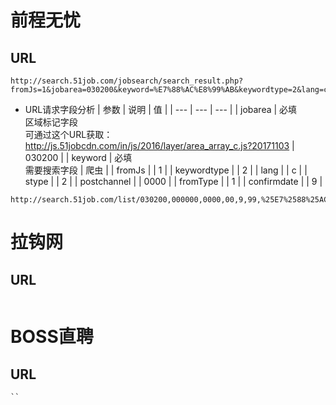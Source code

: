# 前程无忧
## URL
```
http://search.51job.com/jobsearch/search_result.php?fromJs=1&jobarea=030200&keyword=%E7%88%AC%E8%99%AB&keywordtype=2&lang=c&stype=2&postchannel=0000&fromType=1&confirmdate=9
```

- URL请求字段分析
| 参数 | 说明 | 值 |
| --- | --- | --- |
| jobarea | 必填</br>区域标记字段</br>可通过这个URL获取：http://js.51jobcdn.com/in/js/2016/layer/area_array_c.js?20171103 | 030200 |
| keyword | 必填</br>需要搜索字段 | 爬虫 |
| fromJs | | 1 |
| keywordtype | | 2 |
| lang | | c |
| stype | | 2 |
| postchannel | | 0000 |
| fromType | | 1 |
| confirmdate | | 9 |

```
http://search.51job.com/list/030200,000000,0000,00,9,99,%25E7%2588%25AC%25E8%2599%25AB,2,1.html
```

# 拉钩网
## URL
```
```

# BOSS直聘
## URL
```
``